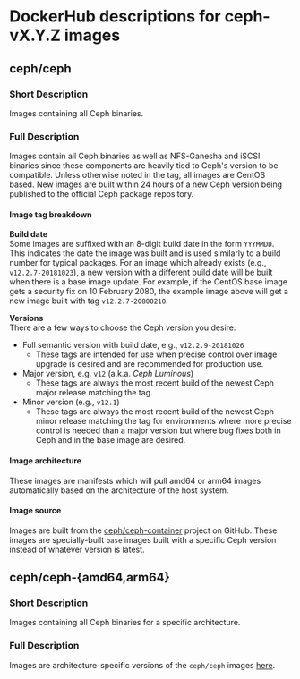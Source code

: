 DockerHub descriptions for ceph-vX.Y.Z images
==============================================

ceph/ceph
----------

### Short Description
Images containing all Ceph binaries.

### Full Description
Images contain all Ceph binaries as well as NFS-Ganesha and iSCSI binaries since these components
are heavily tied to Ceph's version to be compatible. Unless otherwise noted in the tag, all images
are CentOS based. New images are built within 24 hours of a new Ceph version being published to
the official Ceph package repository.

#### Image tag breakdown

**Build date** </br>
Some images are suffixed with an 8-digit build date in the form `YYYMMDD`. This indicates the date
the image was built and is used similarly to a build number for typical packages. For an image which
already exists (e.g., `v12.2.7-20181023`), a new version with a different build date will be built
when there is a base image update. For example, if the CentOS base image gets a security fix on
10 February 2080, the example image above will get a new image built with tag `v12.2.7-20800210`.

**Versions** </br>
There are a few ways to choose the Ceph version you desire:
 - Full semantic version with build date, e.g., `v12.2.9-20181026`
   - These tags are intended for use when precise control over image upgrade is desired and are
     recommended for production use.
 - Major version, e.g. `v12` (a.k.a. _Ceph Luminous_)
   - These tags are always the most recent build of the newest Ceph major release matching the tag.
 - Minor version (e.g., `v12.1`)
   - These tags are always the most recent build of the newest Ceph minor release matching the tag
     for environments where more precise control is needed than a major version but where bug fixes
     both in Ceph and in the base image are desired.

#### Image architecture
These images are manifests which will pull amd64 or arm64 images automatically based on the
architecture of the host system.

#### Image source
Images are built from the [ceph/ceph-container](https://github.com/ceph/ceph-container) project on
GitHub. These images are specially-built `base` images built with a specific Ceph version
instead of whatever version is latest.


ceph/ceph-{amd64,arm64}
------------------------

### Short Description
Images containing all Ceph binaries for a specific architecture.

### Full Description
Images are architecture-specific versions of the `ceph/ceph` images
[here](https://hub.docker.com/r/ceph/ceph/).
